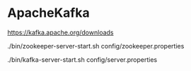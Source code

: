 # ApacheKafka

https://kafka.apache.org/downloads

./bin/zookeeper-server-start.sh config/zookeeper.properties 

./bin/kafka-server-start.sh config/server.properties 

